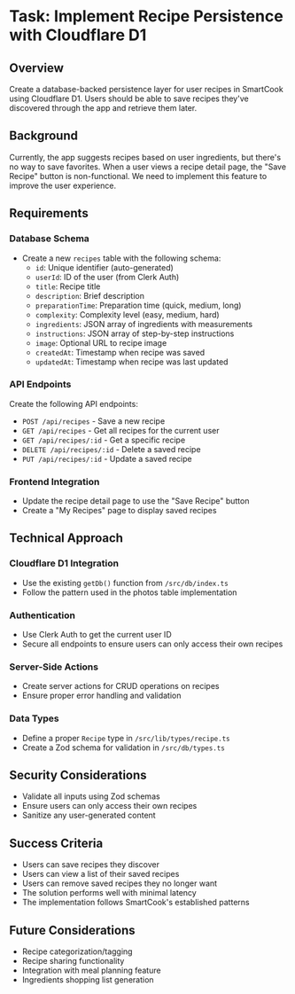 # Task: Implement Recipe Persistence with Cloudflare D1

## Overview
Create a database-backed persistence layer for user recipes in SmartCook using Cloudflare D1. Users should be able to save recipes they've discovered through the app and retrieve them later.

## Background
Currently, the app suggests recipes based on user ingredients, but there's no way to save favorites. When a user views a recipe detail page, the "Save Recipe" button is non-functional. We need to implement this feature to improve the user experience.

## Requirements

### Database Schema
- Create a new `recipes` table with the following schema:
  - `id`: Unique identifier (auto-generated)
  - `userId`: ID of the user (from Clerk Auth)
  - `title`: Recipe title
  - `description`: Brief description
  - `preparationTime`: Preparation time (quick, medium, long)
  - `complexity`: Complexity level (easy, medium, hard)
  - `ingredients`: JSON array of ingredients with measurements
  - `instructions`: JSON array of step-by-step instructions
  - `image`: Optional URL to recipe image
  - `createdAt`: Timestamp when recipe was saved
  - `updatedAt`: Timestamp when recipe was last updated

### API Endpoints
Create the following API endpoints:
- `POST /api/recipes` - Save a new recipe
- `GET /api/recipes` - Get all recipes for the current user
- `GET /api/recipes/:id` - Get a specific recipe
- `DELETE /api/recipes/:id` - Delete a saved recipe
- `PUT /api/recipes/:id` - Update a saved recipe

### Frontend Integration
- Update the recipe detail page to use the "Save Recipe" button
- Create a "My Recipes" page to display saved recipes

## Technical Approach

### Cloudflare D1 Integration
- Use the existing `getDb()` function from `/src/db/index.ts`
- Follow the pattern used in the photos table implementation

### Authentication
- Use Clerk Auth to get the current user ID
- Secure all endpoints to ensure users can only access their own recipes

### Server-Side Actions
- Create server actions for CRUD operations on recipes
- Ensure proper error handling and validation

### Data Types
- Define a proper `Recipe` type in `/src/lib/types/recipe.ts`
- Create a Zod schema for validation in `/src/db/types.ts`

## Security Considerations
- Validate all inputs using Zod schemas
- Ensure users can only access their own recipes
- Sanitize any user-generated content

## Success Criteria
- Users can save recipes they discover
- Users can view a list of their saved recipes
- Users can remove saved recipes they no longer want
- The solution performs well with minimal latency
- The implementation follows SmartCook's established patterns

## Future Considerations
- Recipe categorization/tagging
- Recipe sharing functionality
- Integration with meal planning feature
- Ingredients shopping list generation
